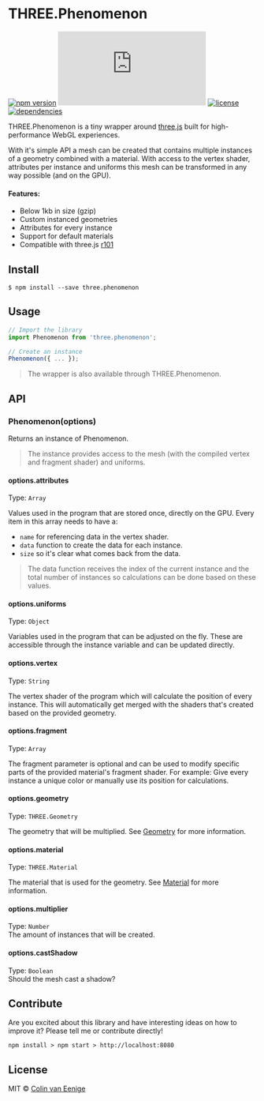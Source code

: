 
# THREE.Phenomenon

[![npm version](https://img.shields.io/npm/v/three.phenomenon.svg)](https://www.npmjs.com/package/three.phenomenon)
[![gzip size](http://img.badgesize.io/https://unpkg.com/three.phenomenon/dist/three.phenomenon.mjs?compression=gzip)](https://unpkg.com/three.phenomenon)
[![license](https://img.shields.io/npm/l/three.phenomenon.svg)](https://github.com/vaneenige/three.phenomenon/blob/master/LICENSE)
[![dependencies](https://img.shields.io/badge/dependencies-three.js-ff69b4.svg)](https://github.com/mrdoob/three.js/)

THREE.Phenomenon is a tiny wrapper around <a href="https://threejs.org/">three.js</a> built for high-performance WebGL experiences.

With it's simple API a mesh can be created that contains multiple instances of a geometry combined with a material. With access to the vertex shader, attributes per instance and uniforms this mesh can be transformed in any way possible (and on the GPU).

#### Features:
- Below 1kb in size (gzip)
- Custom instanced geometries
- Attributes for every instance
- Support for default materials
- Compatible with three.js <a href="https://github.com/mrdoob/three.js/releases/tag/r101">r101</a>

## Install
```
$ npm install --save three.phenomenon
```

## Usage
```js
// Import the library
import Phenomenon from 'three.phenomenon';

// Create an instance
Phenomenon({ ... });
```

> The wrapper is also available through THREE.Phenomenon.

## API
### Phenomenon(options)

Returns an instance of Phenomenon.

> The instance provides access to the mesh (with the compiled vertex and fragment shader) and uniforms.

#### options.attributes
Type: `Array` <br/>

Values used in the program that are stored once, directly on the GPU. Every item in this array needs to have a:
- `name` for referencing data in the vertex shader.
- `data` function to create the data for each instance.
- `size` so it's clear what comes back from the data.

> The data function receives the index of the current instance and the total number of instances so calculations can be done based on these values.

#### options.uniforms
Type: `Object` <br/>

Variables used in the program that can be adjusted on the fly. These are accessible through the instance variable and can be updated directly.

#### options.vertex
Type: `String` <br/>

The vertex shader of the program which will calculate the position of every instance. This will automatically get merged with the shaders that's created based on the provided geometry.

#### options.fragment
Type: `Array` <br/>

The fragment parameter is optional and can be used to modify specific parts of the provided material's fragment shader. For example: Give every instance a unique color or manually use its position for calculations.

#### options.geometry
Type: `THREE.Geometry` <br/>

The geometry that will be multiplied. See <a href="https://threejs.org/docs/#api/en/core/Geometry">Geometry</a> for more information.

#### options.material
Type: `THREE.Material` <br/>

The material that is used for the geometry. See <a href="https://threejs.org/docs/#api/en/materials/Material">Material</a> for more information.

#### options.multiplier
Type: `Number` <br/>
The amount of instances that will be created.

#### options.castShadow
Type: `Boolean` <br/>
Should the mesh cast a shadow?

## Contribute
Are you excited about this library and have interesting ideas on how to improve it? Please tell me or contribute directly!

```
npm install > npm start > http://localhost:8080
```

## License
MIT © <a href="https://use-the-platform.com">Colin van Eenige</a>